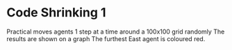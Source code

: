 # Code Shrinking 1
Practical moves agents 1 step at a time around a 100x100 grid randomly
The results are shown on a graph
The furthest East agent is coloured red. 